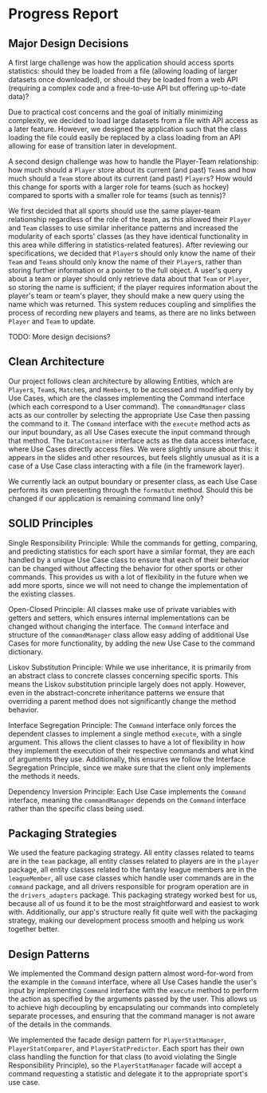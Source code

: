 # Progress Report

## Major Design Decisions
A first large challenge was how the application should access
sports statistics: should they be loaded from a file (allowing
loading of larger datasets once downloaded), 
or should they be loaded from a web
API (requiring a complex code and a free-to-use API but 
offering up-to-date data)? 

Due to 
practical cost concerns and the goal of initially minimizing 
complexity, we decided to load large datasets from a file with 
API access as a later feature. However, we designed the 
application such that the class loading the file could easily be 
replaced by a class loading from an API allowing for ease of transition
later in development. 

A second design challenge was how to handle the 
Player-Team relationship: how much should a `Player` 
store about its current (and past) `Team`s and how much
should a `Team` store about its current (and past)
`Player`s? How would this change for sports with a larger
role for teams (such as hockey) compared to sports with
a smaller role for teams (such as tennis)? 

We first decided that
all sports should use the same player-team relationship 
regardless of the role of the team, as
this allowed their `Player` and `Team` classes to use similar 
inheritance patterns and increased the modularity of each 
sports' classes (as they have identical functionality in
this area while differing in statistics-related features).
After reviewing our specifications, we decided that `Player`s
should only know the name of their `Team` and `Team`s should only
know the name of their `Player`s, rather than storing further
information or a pointer to the full object.
A user's query about a team or player should only retrieve 
data about that `Team` or `Player`, so storing the name is 
sufficient; if the player requires information about the 
player's team or team's player, they should make a new query 
using the name which was returned. This system reduces 
coupling and simplifies the process of recording new players 
and teams, as there are no links between `Player` and `Team` to 
update.

TODO: More design decisions?


## Clean Architecture
Our project follows clean architecture by allowing Entities,
which are `Player`s, `Team`s, `Match`es, and `Member`s, to be accessed 
and modified only by Use Cases, which are the classes implementing the 
Command interface (which each correspond to a User command).
The `commandManager` class acts as our controller by selecting the 
appropriate Use Case then passing the command to it. The `Command` 
interface with the `execute` method acts as our input boundary, 
as all Use Cases execute the input command through that method.
The `DataContainer` interface acts as the data access interface, 
where Use Cases directly access files. We were slightly unsure about 
this: it appears in the slides and other resources, but feels slightly
unusual as it is a case of a Use Case class interacting with a file
(in the framework layer).

We currently lack an output boundary or presenter class, as each 
Use Case performs its own presenting through the `formatOut` method.
Should this be changed if our application is remaining command line 
only?

## SOLID Principles
Single Responsibility Principle: While the commands for getting, 
comparing, and predicting statistics for each sport have a similar 
format, they are each handled by a unique Use Case class to ensure
that each of their behavior can be changed without affecting
the behavior for other sports or other commands. This provides us with
a lot of flexibility in the future when we add more sports, since 
we will not need to change the implementation of the existing classes.

Open-Closed Principle: All classes make use of private variables with 
getters and setters, which ensures internal implementations can be changed
without changing the interface. The `Command` interface and structure of the
`commandManager` class allow easy adding of additional Use Cases for more
functionality, by adding the new Use Case to the command dictionary.

Liskov Substitution Principle: While we use inheritance, it is primarily
from an abstract class to concrete classes concerning specific sports. 
This means the Liskov substitution principle largely does not apply.
However, even in the abstract-concrete inheritance patterns we
ensure that overriding a parent method does not significantly change the
method behavior.

Interface Segregation Principle: The `Command` interface only forces 
the dependent classes to implement a single method `execute`, with a
single argument. This allows the client classes to have a lot of flexibility
in how they implement the execution of their respective commands and what kind
of arguments they use. Additionally, this ensures we follow the Interface Segregation
Principle, since we make sure that the client only implements the methods it needs.

Dependency Inversion Principle: Each Use Case implements the `Command` 
interface, meaning the `commandManager` depends on the `Command` interface
rather than the specific class being used. 


## Packaging Strategies
We used the feature packaging strategy. All entity classes related to teams are 
in the `team` package, all entity classes related to players are in the `player`
package, all entity classes related to the fantasy league members are in the 
`leagueMember`, all use case classes which handle user commands are in the 
`command` package, and all drivers responsible for program operation are in the
`drivers_adapters` package. This packaging strategy worked best for us, because
all of us found it to be the most straightforward and easiest to work with. Additionally,
our app's structure really fit quite well with the packaging strategy, making
our development process smooth and helping us work together better.


## Design Patterns
We implemented the Command design pattern almost word-for-word from the example
in the `Command` interface, where all Use Cases handle the user's input
by implementing `Command` interface with the `execute` method to perform the 
action as specified by the arguments passed by the user. This allows us to achieve high
decoupling by encapsulating our commands into completely separate processes, and ensuring
that the command manager is not aware of the details in the commands.

We implemented the facade design pattern for `PlayerStatManager`, 
`PlayerStatComparer`, and `PlayerStatPredictor`. Each sport has their own 
class handling the function for that class (to avoid violating the 
Single Responsibility Principle), so the `PlayerStatManager` facade will
accept a command requesting a statistic and delegate it to the appropriate
sport's use case.

